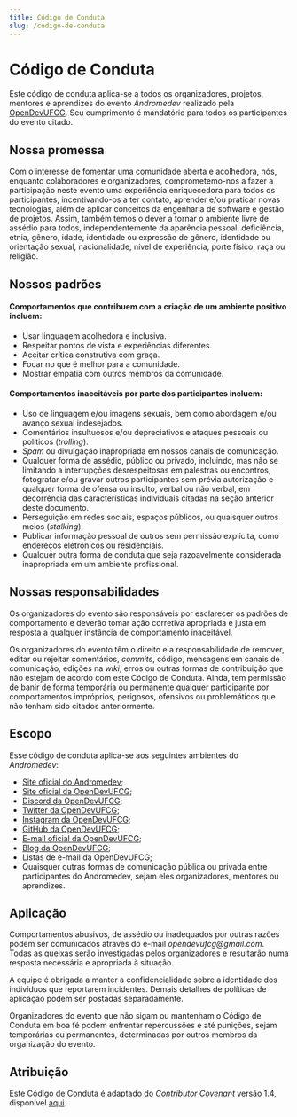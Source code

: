 ```yaml
---
title: Código de Conduta
slug: /codigo-de-conduta
---
```


# Código de Conduta

Este código de conduta aplica-se a todos os organizadores, projetos, mentores e aprendizes do evento _Andromedev_ realizado pela [OpenDevUFCG](https://github.com/opendevufcg). Seu cumprimento é mandatório para todos os participantes do evento citado.

## Nossa promessa

Com o interesse de fomentar uma comunidade aberta e acolhedora, nós, enquanto colaboradores e organizadores, comprometemo-nos a fazer a participação neste evento uma experiência enriquecedora para todos os participantes, incentivando-os a ter contato, aprender e/ou praticar novas tecnologias, além de aplicar conceitos da engenharia de software e gestão de projetos. Assim, também temos o dever a tornar o ambiente livre de assédio para todos, independentemente da aparência pessoal, deficiência, etnia, gênero, idade, identidade ou expressão de gênero, identidade ou orientação sexual, nacionalidade, nível de experiência, porte físico, raça ou religião.

## Nossos padrões

#### Comportamentos que contribuem com a criação de um ambiente positivo incluem:

- Usar linguagem acolhedora e inclusiva.
- Respeitar pontos de vista e experiências diferentes.
- Aceitar crítica construtiva com graça.
- Focar no que é melhor para a comunidade.
- Mostrar empatia com outros membros da comunidade.

#### Comportamentos inaceitáveis por parte dos participantes incluem:

- Uso de linguagem e/ou imagens sexuais, bem como abordagem e/ou avanço sexual indesejados.
- Comentários insultuosos e/ou depreciativos e ataques pessoais ou políticos (_trolling_).
- _Spam_ ou divulgação inapropriada em nossos canais de comunicação.
- Qualquer forma de assédio, público ou privado, incluindo, mas não se limitando a interrupções desrespeitosas em palestras ou encontros, fotografar e/ou gravar outros participantes sem prévia autorização e qualquer forma de ofensa ou insulto, verbal ou não verbal, em decorrência das características individuais citadas na seção anterior deste documento.
- Perseguição em redes sociais, espaços públicos, ou quaisquer outros meios (_stalking_).
- Publicar informação pessoal de outros sem permissão explícita, como endereços eletrônicos ou residenciais.
- Qualquer outra forma de conduta que seja razoavelmente considerada inapropriada em um ambiente profissional.

## Nossas responsabilidades

Os organizadores do evento são responsáveis por esclarecer os padrões de comportamento e deverão tomar ação corretiva apropriada e justa em resposta a qualquer instância de comportamento inaceitável.

Os organizadores do evento têm o direito e a responsabilidade de remover, editar ou rejeitar comentários, _commits_, código, mensagens em canais de comunicação, edições na _wiki_, erros ou outras formas de contribuição que não estejam de acordo com este Código de Conduta. Ainda, tem permissão de banir de forma temporária ou permanente qualquer participante por comportamentos impróprios, perigosos, ofensivos ou problemáticos que não tenham sido citados anteriormente.

## Escopo

Esse código de conduta aplica-se aos seguintes ambientes do _Andromedev_:

- [Site oficial do Andromedev](https://opendevufcg.com);
- [Site oficial da OpenDevUFCG](https://opendevufcg.com);
- [Discord da OpenDevUFCG](https://discordapp.com/invite/vFFGGEE);
- [Twitter da OpenDevUFCG](https://twitter.com/opendevufcg);
- [Instagram da OpenDevUFCG](https://www.instagram.com/opendevufcg/);
- [GitHub da OpenDevUFCG](https://github.com/OpenDevUFCG);
- [E-mail oficial da OpenDevUFCG](mailto:opendevufcg@gmail.com);
- [Blog da OpenDevUFCG](https://dev.to/opendevufcg);
- Listas de e-mail da OpenDevUFCG;
- Quaisquer outras formas de comunicação pública ou privada entre participantes do Andromedev, sejam eles organizadores, mentores ou aprendizes.

## Aplicação

Comportamentos abusivos, de assédio ou inadequados por outras razões podem ser comunicados através do e-mail _opendevufcg@gmail.com_. Todas as queixas serão investigadas pelos organizadores e resultarão numa resposta necessária e apropriada à situação.

A equipe é obrigada a manter a confidencialidade sobre a identidade dos indivíduos que reportarem incidentes. Demais detalhes de políticas de aplicação podem ser postadas separadamente.

Organizadores do evento que não sigam ou mantenham o Código de Conduta em boa fé podem enfrentar repercussões e até punições, sejam temporárias ou permanentes, determinadas por outros membros da organização do evento.

## Atribuição

Este Código de Conduta é adaptado do _[Contributor Covenant](https://www.contributor-covenant.org)_ versão 1.4, disponível [aqui](https://www.contributor-covenant.org/pt-br/version/1/4/code-of-conduct.html).
